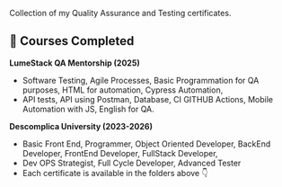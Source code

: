 Collection of my Quality Assurance and Testing certificates.

## 📘 Courses Completed
 **LumeStack QA Mentorship (2025)**
-  Software Testing, Agile Processes, Basic Programmation for QA purposes, HTML for automation, Cypress Automation,
-  API tests, API using Postman, Database, CI GITHUB Actions, Mobile Automation with JS, English for QA.






 **Descomplica University (2023-2026)**
- Basic Front End, Programmer, Object Oriented Developer, BackEnd Developer, FrontEnd Developer, FullStack Developer,
- Dev OPS Strategist, Full Cycle Developer, Advanced Tester
- Each certificate is available in the folders above 👇
